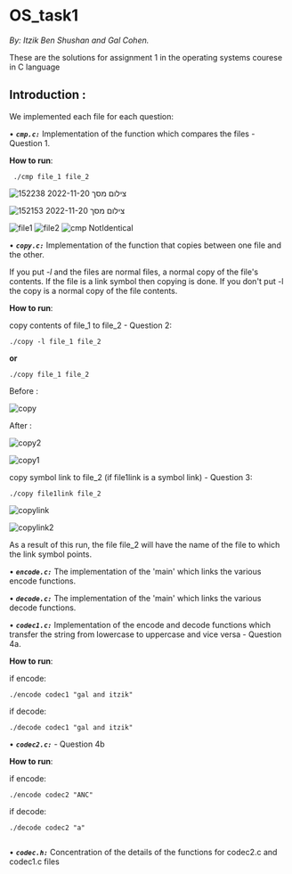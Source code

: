 # OS_task1

_By: Itzik Ben Shushan and Gal Cohen._

These are the solutions for assignment 1 in the operating systems courese in C language

## Introduction : 
We implemented each file for each question:

•	**_`cmp.c:`_** Implementation of the function which compares the files - Question 1.

   **How to run**:

   ```
    ./cmp file_1 file_2
   ```
   ![צילום מסך 2022-11-20 152238](https://user-images.githubusercontent.com/92460450/202904453-e2ced6ee-ebdf-4db9-a083-0e7b0a8f4e3f.jpg)

   ![צילום מסך 2022-11-20 152153](https://user-images.githubusercontent.com/92460450/202904478-135f2db5-ca69-4a3e-8e7c-5bab0f96e90f.jpg)


  ![file1](https://user-images.githubusercontent.com/92460446/203021246-9f95d146-b19a-4939-af08-4138911f172c.png)
  ![file2](https://user-images.githubusercontent.com/92460446/203021300-5ca4eff6-1915-4860-92d5-512e0ce944c9.png)
  ![cmp NotIdentical](https://user-images.githubusercontent.com/92460446/203021333-e4dbc54a-36a4-4c3c-b7e9-3d9c4d32a0ee.png)

•	**_`copy.c:`_** Implementation of the function that copies between one file and the other.

If you put _-l_ and the files are normal files, a normal copy of the file's contents. If the file is a link symbol then copying is done.
If you don't put -l the copy is a normal copy of the file contents.

**How to run**:

 copy contents of file_1 to file_2 - Question 2:

  ```
  ./copy -l file_1 file_2 
  ```
   **or**

  ```
  ./copy file_1 file_2
  ```
  
  Before :
  
  ![copy](https://user-images.githubusercontent.com/92460450/202904601-2f81bc02-469e-4c94-9560-4a9b13dfbf87.jpg)

  After :
  
  ![copy2](https://user-images.githubusercontent.com/92460450/202904646-a4cd9bc3-00e8-4524-bd6d-42f22c3a62c6.jpg)

![copy1](https://user-images.githubusercontent.com/92460450/202904692-254f9bed-c245-4dc6-b7d1-8d78ef7935e1.jpg)

  
  
copy symbol link to file_2 (if file1link is a symbol link) - Question 3:

   ```
  ./copy file1link file_2 
   ```
   
   ![copylink](https://user-images.githubusercontent.com/92460450/202904872-f571a81a-4a0b-40d0-b354-90dd2f21bf74.jpg)

![copylink2](https://user-images.githubusercontent.com/92460450/202905008-34c5b40c-9605-4433-b5ad-be0b7712c5cf.jpg)

   
   
As a result of this run, the file file_2 will have the name of the file to which the link symbol points.


•	**_`encode.c:`_** The implementation of the 'main' which links the various encode functions.

•	**_`decode.c:`_** The implementation of the 'main' which links the various decode functions.

•	**_`codec1.c:`_** Implementation of the encode and decode functions which transfer the string from lowercase to uppercase and vice versa - Question 4a.


**How to run**:

if encode:

  ```
  ./encode codec1 "gal and itzik"

  ```
if decode:

```
./decode codec1 "gal and itzik"
```

•	**_`codec2.c:`_** - Question 4b 

**How to run**:

if encode:

 ```
./encode codec2 "ANC"

 ```
 if decode:

 ```
./decode codec2 "a"
  
  ```

•	**_`codec.h:`_** Concentration of the details of the functions for codec2.c and codec1.c files
